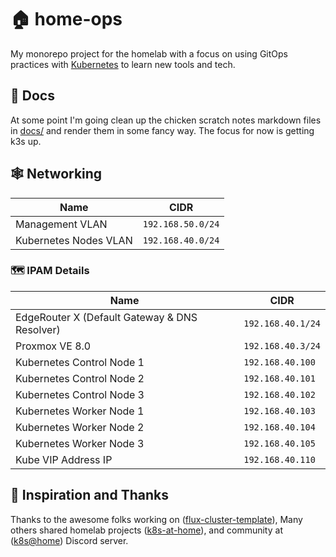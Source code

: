 # 🏠 home-ops

My monorepo project for the homelab with a focus on using GitOps practices with [Kubernetes](https://kubernetes.io/) to learn new tools and tech.

## 📖 Docs

At some point I'm going clean up the chicken scratch notes markdown files in [docs/](docs) and render them in some fancy way. The focus for now is getting k3s up.

## 🕸️ Networking

| Name                                          | CIDR              |
|-----------------------------------------------|-------------------|
| Management VLAN                               | `192.168.50.0/24` |
| Kubernetes Nodes VLAN                         | `192.168.40.0/24` |

### 🗺️ IPAM Details

| Name                                          | CIDR               |
|-----------------------------------------------|--------------------|
| EdgeRouter X (Default Gateway & DNS Resolver) | `192.168.40.1/24`  |
| Proxmox VE 8.0                                | `192.168.40.3/24`  |
| Kubernetes Control Node 1                     | `192.168.40.100`  |
| Kubernetes Control Node 2                     | `192.168.40.101`  |
| Kubernetes Control Node 3                     | `192.168.40.102`  |
| Kubernetes Worker Node 1                      | `192.168.40.103`  |
| Kubernetes Worker Node 2                      | `192.168.40.104`  |
| Kubernetes Worker Node 3                      | `192.168.40.105`  |
| Kube VIP Address IP                           | `192.168.40.110`  |

## 🤝 Inspiration and Thanks

Thanks to the awesome folks working on ([flux-cluster-template](https://github.com/onedr0p/flux-cluster-template)), Many others shared homelab projects ([k8s-at-home](https://github.com/topics/k8s-at-home)), and community at ([k8s@home](https://discord.gg/k8s-at-home)) Discord server.
